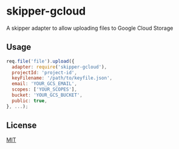 skipper-gcloud
===========

A skipper adapter to allow uploading files to Google Cloud Storage


## Usage

```js
req.file('file').upload({
  adapter: require('skipper-gcloud'),
  projectId: 'project-id',
  keyFilename: '/path/to/keyfile.json',
  email: 'YOUR_GCS_EMAIL',
  scopes: ['YOUR_SCOPES'],
  bucket: 'YOUR_GCS_BUCKET',
  public: true,
}, ...);
```

## License
[MIT](./LICENSE)